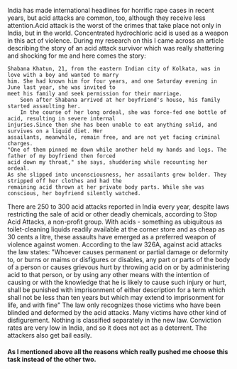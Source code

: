 India has made international headlines for horrific rape cases in recent years, but acid attacks are common, too, although they receive less attention.Acid attack is the worst of the crimes that take place not only in India, but in the world. Concentrated hydrochloric acid is used as a weapon in this act of violence. During my research on this I came across an article describing the story of an acid attack survivor which was really shattering and shocking for me and here comes the story:
		
    Shabana Khatun, 21, from the eastern Indian city of Kolkata, was in love with a boy and wanted to marry
    him. She had known him for four years, and one Saturday evening in June last year, she was invited to 
    meet his family and seek permission for their marriage.
		Soon after Shabana arrived at her boyfriend's house, his family started assaulting her.
		In the course of her long ordeal, she was force-fed one bottle of acid, resulting in severe internal 
    injuries.Since then she has been unable to eat anything solid, and survives on a liquid diet. Her 
    assailants, meanwhile, remain free, and are not yet facing criminal charges.
    "One of them pinned me down while another held my hands and legs. The father of my boyfriend then forced
    acid down my throat," she says, shuddering while recounting her ordeal.
    As she slipped into unconsciousness, her assailants grew bolder. They stripped off her clothes and had the 
    remaining acid thrown at her private body parts. While she was conscious, her boyfriend silently watched.
    
There are 250 to 300 acid attacks reported in India every year, despite laws restricting the sale of acid or other deadly chemicals, according to Stop Acid Attacks, a non-profit group. With acids - something as ubiquitous as toilet-cleaning liquids readily available at the corner store and as cheap as 30 cents a litre, these assaults have emerged as a preferred weapon of violence against women.
According to the law 326A, against acid attacks the law states: 
"Whoever causes permanent or partial damage or deformity to, or burns or maims or disfigures or disables, any part or parts of the body of a person or causes grievous hurt by throwing acid on or by administering acid to that person, or by using any other means with the intention of causing or with the knowledge that he is likely to cause such injury or hurt, shall be punished with imprisonment of either description for a term which shall not be less than ten years but which may extend to imprisonment for life, and with fine"
The law only recognizes those victims who have been blinded and deformed by the acid attacks. Many victims have other kind of disfigurement. Nothing is classified separately in the new law. Conviction rates are very low in India, and so it does not act as a deterrent. The attackers also get bail easily.

#### As I mentioned above all the reasons which really pushed me choose this task instead of the other two.







     
		 
